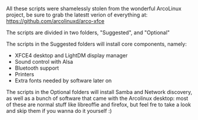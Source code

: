 All these scripts were shamelessly stolen from the wonderful ArcoLinux project, be sure to grab the latestt verion of everything at: https://github.com/arcolinuxd/arco-xfce

The scripts are divided in two folders, "Suggested", and "Optional"

The scripts in the Suggested folders will install core components, namely:

- XFCE4 desktop and LightDM display manager
- Sound control with Alsa
- Bluetooth support
- Printers
- Extra fonts needed by software later on

The scripts in the Optional folders will install Samba and Network discovery, as well as a bunch of software that came with the Arcolinux desktop: most of these are normal stuff like libreoffie and firefox, but feel fre to take a look and skip them if you wanna do it yourself :)
